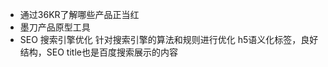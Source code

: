 - 通过36KR了解哪些产品正当红
- 墨刀产品原型工具
- SEO
    搜索引擎优化
    针对搜索引擎的算法和规则进行优化
    h5语义化标签，良好结构，SEO
    title也是百度搜索展示的内容